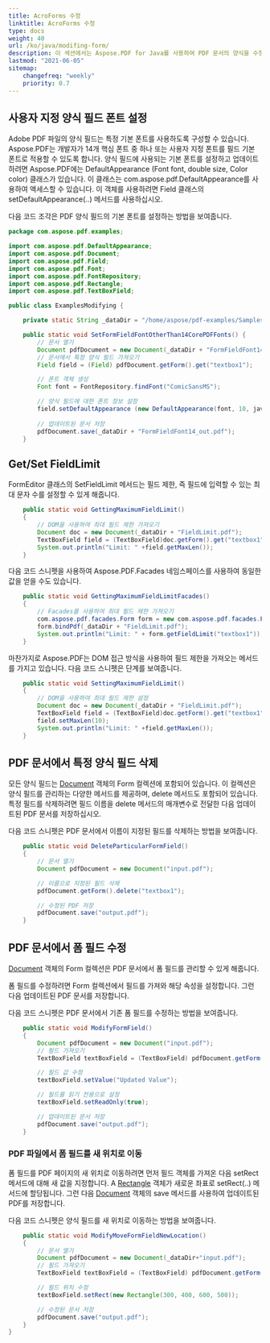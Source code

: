 ```yaml
---
title: AcroForms 수정
linktitle: AcroForms 수정
type: docs
weight: 40
url: /ko/java/modifing-form/
description: 이 섹션에서는 Aspose.PDF for Java를 사용하여 PDF 문서의 양식을 수정하는 방법을 설명합니다.
lastmod: "2021-06-05"
sitemap:
    changefreq: "weekly"
    priority: 0.7
---
```


## 사용자 지정 양식 필드 폰트 설정

Adobe PDF 파일의 양식 필드는 특정 기본 폰트를 사용하도록 구성할 수 있습니다. Aspose.PDF는 개발자가 14개 핵심 폰트 중 하나 또는 사용자 지정 폰트를 필드 기본 폰트로 적용할 수 있도록 합니다. 양식 필드에 사용되는 기본 폰트를 설정하고 업데이트하려면 Aspose.PDF에는 DefaultAppearance (Font font, double size, Color color) 클래스가 있습니다. 이 클래스는 com.aspose.pdf.DefaultAppearance를 사용하여 액세스할 수 있습니다. 이 객체를 사용하려면 Field 클래스의 setDefaultAppearance(..) 메서드를 사용하십시오.

다음 코드 조각은 PDF 양식 필드의 기본 폰트를 설정하는 방법을 보여줍니다.

```java
package com.aspose.pdf.examples;

import com.aspose.pdf.DefaultAppearance;
import com.aspose.pdf.Document;
import com.aspose.pdf.Field;
import com.aspose.pdf.Font;
import com.aspose.pdf.FontRepository;
import com.aspose.pdf.Rectangle;
import com.aspose.pdf.TextBoxField;

public class ExamplesModifying {

    private static String _dataDir = "/home/aspose/pdf-examples/Samples/Forms/";

    public static void SetFormFieldFontOtherThan14CorePDFFonts() {
        // 문서 열기
        Document pdfDocument = new Document(_dataDir + "FormFieldFont14.pdf");
        // 문서에서 특정 양식 필드 가져오기
        Field field = (Field) pdfDocument.getForm().get("textbox1");

        // 폰트 객체 생성
        Font font = FontRepository.findFont("ComicSansMS");

        // 양식 필드에 대한 폰트 정보 설정
        field.setDefaultAppearance (new DefaultAppearance(font, 10, java.awt.Color.BLACK));
        
        // 업데이트된 문서 저장
        pdfDocument.save(_dataDir + "FormFieldFont14_out.pdf");
    }
```


## Get/Set FieldLimit

FormEditor 클래스의 SetFieldLimit 메서드는 필드 제한, 즉 필드에 입력할 수 있는 최대 문자 수를 설정할 수 있게 해줍니다.

```java
    public static void GettingMaximumFieldLimit()
    {
        // DOM을 사용하여 최대 필드 제한 가져오기
        Document doc = new Document(_dataDir + "FieldLimit.pdf");
        TextBoxField field = (TextBoxField)doc.getForm().get("textbox1");
        System.out.println("Limit: " +field.getMaxLen());
    }
```

다음 코드 스니펫을 사용하여 Aspose.PDF.Facades 네임스페이스를 사용하여 동일한 값을 얻을 수도 있습니다.

```java
    public static void GettingMaximumFieldLimitFacades()
    {
        // Facades를 사용하여 최대 필드 제한 가져오기
        com.aspose.pdf.facades.Form form = new com.aspose.pdf.facades.Form();
        form.bindPdf(_dataDir + "FieldLimit.pdf");
        System.out.println("Limit: " + form.getFieldLimit("textbox1"));
    }
```

마찬가지로 Aspose.PDF는 DOM 접근 방식을 사용하여 필드 제한을 가져오는 메서드를 가지고 있습니다.
 다음 코드 스니펫은 단계를 보여줍니다.

```java
    public static void SettingMaximumFieldLimit()
    {
        // DOM을 사용하여 최대 필드 제한 설정
        Document doc = new Document(_dataDir + "FieldLimit.pdf");
        TextBoxField field = (TextBoxField)doc.getForm().get("textbox1");
        field.setMaxLen(10);
        System.out.println("Limit: " +field.getMaxLen());       
    }
```

## PDF 문서에서 특정 양식 필드 삭제

모든 양식 필드는 [Document](https://reference.aspose.com/pdf/java/com.aspose.pdf/Document) 객체의 Form 컬렉션에 포함되어 있습니다. 이 컬렉션은 양식 필드를 관리하는 다양한 메서드를 제공하며, delete 메서드도 포함되어 있습니다. 특정 필드를 삭제하려면 필드 이름을 delete 메서드의 매개변수로 전달한 다음 업데이트된 PDF 문서를 저장하십시오.

다음 코드 스니펫은 PDF 문서에서 이름이 지정된 필드를 삭제하는 방법을 보여줍니다.

```java
    public static void DeleteParticularFormField()
    {    
        // 문서 열기
        Document pdfDocument = new Document("input.pdf");

        // 이름으로 지정된 필드 삭제
        pdfDocument.getForm().delete("textbox1");

        // 수정된 PDF 저장
        pdfDocument.save("output.pdf");
    }
```

## PDF 문서에서 폼 필드 수정

[Document](https://reference.aspose.com/pdf/java/com.aspose.pdf/Document) 객체의 Form 컬렉션은 PDF 문서에서 폼 필드를 관리할 수 있게 해줍니다.

폼 필드를 수정하려면 Form 컬렉션에서 필드를 가져와 해당 속성을 설정합니다. 그런 다음 업데이트된 PDF 문서를 저장합니다.

다음 코드 스니펫은 PDF 문서에서 기존 폼 필드를 수정하는 방법을 보여줍니다.

```java
    public static void ModifyFormField()
    {
        Document pdfDocument = new Document("input.pdf");
        // 필드 가져오기
        TextBoxField textBoxField = (TextBoxField) pdfDocument.getForm().get("textbox1");

        // 필드 값 수정
        textBoxField.setValue("Updated Value");

        // 필드를 읽기 전용으로 설정
        textBoxField.setReadOnly(true);

        // 업데이트된 문서 저장
        pdfDocument.save("output.pdf");
    }
```

### PDF 파일에서 폼 필드를 새 위치로 이동

폼 필드를 PDF 페이지의 새 위치로 이동하려면 먼저 필드 객체를 가져온 다음 setRect 메서드에 대해 새 값을 지정합니다.
 A [Rectangle](https://reference.aspose.com/pdf/java/com.aspose.pdf/Rectangle) 객체가 새로운 좌표로 setRect(..) 메서드에 할당됩니다. 그런 다음 [Document](https://reference.aspose.com/pdf/java/com.aspose.pdf/Document) 객체의 save 메서드를 사용하여 업데이트된 PDF를 저장합니다.

다음 코드 스니펫은 양식 필드를 새 위치로 이동하는 방법을 보여줍니다.

```java
    public static void ModifyMoveFormFieldNewLocation()
    {    
        // 문서 열기
        Document pdfDocument = new Document(_dataDir+"input.pdf");
        // 필드 가져오기
        TextBoxField textBoxField = (TextBoxField) pdfDocument.getForm().get("textbox1");

        // 필드 위치 수정
        textBoxField.setRect(new Rectangle(300, 400, 600, 500));

        // 수정된 문서 저장
        pdfDocument.save("output.pdf");
    }
}
```